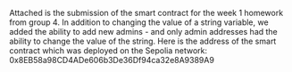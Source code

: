 Attached is the submission of the smart contract for the week 1 homework from group 4. In addition to changing the value of a string variable, we added the ability to add new admins - and only admin addresses had the ability to change the value of the string. Here is the address of the smart contract which was deployed on the Sepolia network: 0x8EB58a98CD4ADe606b3De36Df94ca32e8A9389A9

